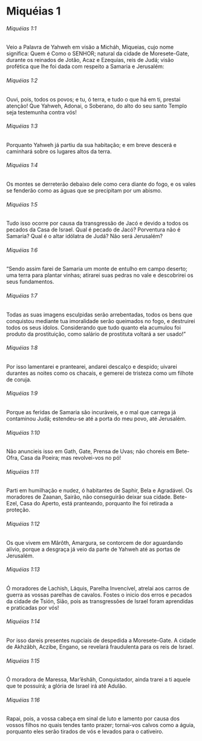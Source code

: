 # Miquéias 1

###### Miquéias 1:1

Veio a Palavra de Yahweh em visão a Micháh, Miqueias, cujo nome significa: Quem é Como o SENHOR; natural da cidade de Moresete-Gate, durante os reinados de Jotão, Acaz e Ezequias, reis de Judá; visão profética que lhe foi dada com respeito a Samaria e Jerusalém:

###### Miquéias 1:2

Ouvi, pois, todos os povos; e tu, ó terra, e tudo o que há em ti, prestai atenção! Que Yahweh, Adonai, o Soberano, do alto do seu santo Templo seja testemunha contra vós!

###### Miquéias 1:3

Porquanto Yahweh já partiu da sua habitação; e em breve descerá e caminhará sobre os lugares altos da terra.

###### Miquéias 1:4

Os montes se derreterão debaixo dele como cera diante do fogo, e os vales se fenderão como as águas que se precipitam por um abismo.

###### Miquéias 1:5

Tudo isso ocorre por causa da transgressão de Jacó e devido a todos os pecados da Casa de Israel. Qual é pecado de Jacó? Porventura não é Samaria? Qual é o altar idólatra de Judá? Não será Jerusalém?

###### Miquéias 1:6

“Sendo assim farei de Samaria um monte de entulho em campo deserto; uma terra para plantar vinhas; atirarei suas pedras no vale e descobrirei os seus fundamentos.

###### Miquéias 1:7

Todas as suas imagens esculpidas serão arrebentadas, todos os bens que conquistou mediante tua imoralidade serão queimados no fogo, e destruirei todos os seus ídolos. Considerando que tudo quanto ela acumulou foi produto da prostituição, como salário de prostituta voltará a ser usado!”

###### Miquéias 1:8

Por isso lamentarei e prantearei, andarei descalço e despido; uivarei durantes as noites como os chacais, e gemerei de tristeza como um filhote de coruja.

###### Miquéias 1:9

Porque as feridas de Samaria são incuráveis, e o mal que carrega já contaminou Judá; estendeu-se até a porta do meu povo, até Jerusalém.

###### Miquéias 1:10

Não anuncieis isso em Gath, Gate, Prensa de Uvas; não choreis em Bete-Ofra, Casa da Poeira; mas revolvei-vos no pó!

###### Miquéias 1:11

Parti em humilhação e nudez, ó habitantes de Saphir, Bela e Agradável. Os moradores de Zaanan, Sairão, não conseguirão deixar sua cidade. Bete-Ezel, Casa do Aperto, está pranteando, porquanto lhe foi retirada a proteção.

###### Miquéias 1:12

Os que vivem em Mârôth, Amargura, se contorcem de dor aguardando alívio, porque a desgraça já veio da parte de Yahweh até as portas de Jerusalém.

###### Miquéias 1:13

Ó moradores de Lachish, Láquis, Parelha Invencível, atrelai aos carros de guerra as vossas parelhas de cavalos. Fostes o inicio dos erros e pecados da cidade de Tsión, Sião, pois as transgressões de Israel foram aprendidas e praticadas por vós!

###### Miquéias 1:14

Por isso dareis presentes nupciais de despedida a Moresete-Gate. A cidade de Akhzãbh, Aczibe, Engano, se revelará fraudulenta para os reis de Israel.

###### Miquéias 1:15

Ó moradora de Maressa, Mar’êshâh, Conquistador, ainda trarei a ti aquele que te possuirá; a glória de Israel irá até Adulão.

###### Miquéias 1:16

Rapai, pois, a vossa cabeça em sinal de luto e lamento por causa dos vossos filhos no quais tendes tanto prazer; tornai-vos calvos como a águia, porquanto eles serão tirados de vós e levados para o cativeiro.


